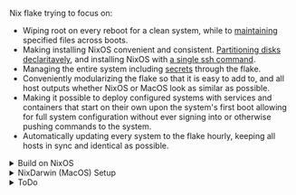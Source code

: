 Nix flake trying to focus on:

* Wiping root on every reboot for a clean system, while to [maintaining](https://github.com/nix-community/impermanence) specified files across boots.
* Making installing NixOS convenient and consistent. [Partitioning disks declaritavely](https://github.com/nix-community/disko/tree/master), and installing NixOS with [a single ssh command](https://github.com/nix-community/nixos-anywhere/tree/main).
* Managing the entire system including [secrets](https://github.com/ryantm/agenix/tree/main)  through the flake.
* Conveniently modularizing the flake so that it is easy to add to, and all host outputs whether NixOS or MacOS look as similar as possible.
* Making it possible to deploy configured systems with services and containers that start on their own upon the system's first boot allowing for full system configuration without ever signing into or otherwise pushing commands to the system.
* Automatically updating every system to the flake hourly, keeping all hosts in sync and identical as possible.


<details>
  <summary>Build on NixOS</summary>



Update the system:  
```
nixos-rebuild switch --flake github:yomaq/nix-config#HOSTNAME
```
</details>

<details>
  <summary>NixDarwin (MacOS) Setup</summary>

Install Nix on MacOS:
https://nixos.org/download.html#nix-install-macos

```
sh <(curl -L https://nixos.org/nix/install)
```
Install Nix-Darwin (use all defaults):
https://github.com/LnL7/nix-darwin
```
nix-build https://github.com/LnL7/nix-darwin/archive/master.tar.gz -A installer
./result/bin/darwin-installer
```
Enable Flakes:
https://nixos.wiki/wiki/Flakes
```
mkdir -p ~/.config/nix
echo "experimental-features = nix-command flakes" >> ~/.config/nix/nix.conf
```
Install Homebrew: https://docs.brew.sh/Installation
(a couple packages are installed through homebrew as the nixpkgs appear broke on mac even tho they say it is supported)
```
/bin/bash -c "$(curl -fsSL https://raw.githubusercontent.com/Homebrew/install/master/install.sh)"
```
Get the flake
```
git clone https://github.com/yomaq/nix-config.git
cd nix-config
```
Remove the old nix.conf 
```
sudo rm -f /etc/nix/nix.conf
```
Change computer name to match config
```
sudo scutil --set HostName midnight
```
***Repeat the following step each time you build new updates***

Build Darwin
```
darwin-rebuild switch --flake .
```
Or to build without cloning
```
darwin-rebuild switch --flake github:yomaq/nix-config
```
</details>


<details>
  <summary>ToDo</summary>

* Detail nixOS install + new device setup
* Setup WSL ideally with the option to have nix configured GUI applications as well
* Create Sunshine NixOS module for remote desktop
* Work on module to declare non-NixOS vms in NixOS similar to KubeVirt
* Build a stripped down Template for getting started
* Decide how to manage a kubernetes cluster alongside my nix hosts
* Setup Nix Hydra to automatically test new configurations before deploying
* Setup nixDarwin to auto update?


</details>